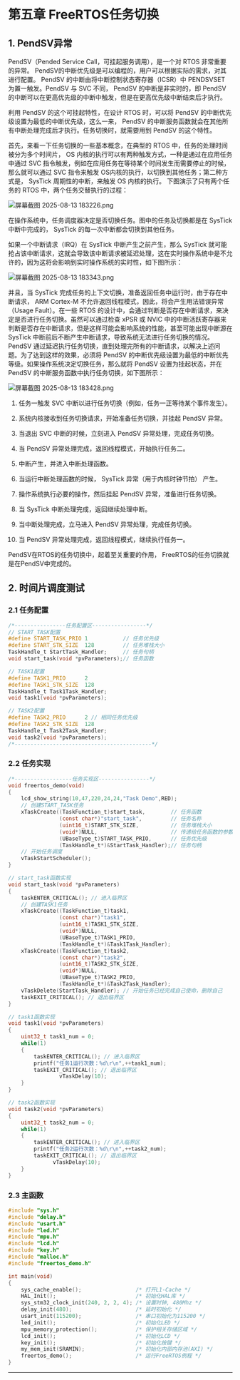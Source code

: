 # 第五章 FreeRTOS任务切换

## 1. PendSV异常

PendSV（Pended Service Call，可挂起服务调用），是一个对 RTOS 非常重要的异常。 PendSV的中断优先级是可以编程的，用户可以根据实际的需求，对其进行配置。 PendSV 的中断由将中断控制状态寄存器（ICSR）中 PENDSVSET 为置一触发。PendSV 与 SVC 不同， PendSV 的中断是非实时的，即 PendSV 的中断可以在更高优先级的中断中触发，但是在更高优先级中断结束后才执行。

利用 PendSV 的这个可挂起特性，在设计 RTOS 时，可以将 PendSV 的中断优先级设置为最低的中断优先级，这么一来， PendSV 的中断服务函数就会在其他所有中断处理完成后才执行。任务切换时，就需要用到 PendSV 的这个特性。

首先，来看一下任务切换的一些基本概念，在典型的 RTOS 中，任务的处理时间被分为多个时间片， OS 内核的执行可以有两种触发方式，一种是通过在应用任务中通过 SVC 指令触发，例如在应用任务在等待某个时间发生而需要停止的时候，那么就可以通过 SVC 指令来触发 OS内核的执行，以切换到其他任务；第二种方式是， SysTick 周期性的中断，来触发 OS 内核的执行。 下图演示了只有两个任务的 RTOS 中，两个任务交替执行的过程：

![屏幕截图 2025-08-13 183226.png](https://raw.githubusercontent.com/hazy1k/My-drawing-bed/main/2025/08/13-18-32-43-屏幕截图%202025-08-13%20183226.png)

在操作系统中，任务调度器决定是否切换任务。图中的任务及切换都是在 SysTick 中断中完成的， SysTick 的每一次中断都会切换到其他任务。

如果一个中断请求（IRQ）在 SysTick 中断产生之前产生，那么 SysTick 就可能抢占该中断请求，这就会导致该中断请求被延迟处理，这在实时操作系统中是不允许的，因为这将会影响到实时操作系统的实时性，如下图所示：

![屏幕截图 2025-08-13 183343.png](https://raw.githubusercontent.com/hazy1k/My-drawing-bed/main/2025/08/13-18-33-47-屏幕截图%202025-08-13%20183343.png)

并且，当 SysTick 完成任务的上下文切换，准备返回任务中运行时，由于存在中断请求， ARM Cortex-M 不允许返回线程模式，因此，将会产生用法错误异常（Usage Fault）。在一些 RTOS 的设计中，会通过判断是否存在中断请求，来决定是否进行任务切换。虽然可以通过检查 xPSR 或 NVIC 中的中断活跃寄存器来判断是否存在中断请求，但是这样可能会影响系统的性能，甚至可能出现中断源在 SysTick 中断前后不断产生中断请求，导致系统无法进行任务切换的情况。PendSV 通过延迟执行任务切换，直到处理完所有的中断请求，以解决上述问题。为了达到这样的效果，必须将 PendSV 的中断优先级设置为最低的中断优先等级。如果操作系统决定切换任务，那么就将 PendSV 设置为挂起状态，并在 PendSV 的中断服务函数中执行任务切换，如下图所示：

![屏幕截图 2025-08-13 183428.png](https://raw.githubusercontent.com/hazy1k/My-drawing-bed/main/2025/08/13-18-34-31-屏幕截图%202025-08-13%20183428.png)

1. 任务一触发 SVC 中断以进行任务切换（例如，任务一正等待某个事件发生）。

2. 系统内核接收到任务切换请求，开始准备任务切换，并挂起 PendSV 异常。

3. 当退出 SVC 中断的时候，立刻进入 PendSV 异常处理，完成任务切换。

4. 当 PendSV 异常处理完成，返回线程模式，开始执行任务二。

5. 中断产生，并进入中断处理函数。

6. 当运行中断处理函数的时候， SysTick 异常（用于内核时钟节拍） 产生。

7. 操作系统执行必要的操作，然后挂起 PendSV 异常，准备进行任务切换。

8. 当 SysTick 中断处理完成，返回继续处理中断。

9. 当中断处理完成，立马进入 PendSV 异常处理，完成任务切换。

10. 当 PendSV 异常处理完成，返回线程模式，继续执行任务一。

PendSV在RTOS的任务切换中，起着至关重要的作用， FreeRTOS的任务切换就是在PendSV中完成的。

## 2. 时间片调度测试

### 2.1 任务配置

```c
/*----------------任务配置区-----------------*/
// START_TASK配置
#define START_TASK_PRIO 1           // 任务优先级 
#define START_STK_SIZE  128         // 任务堆栈大小 
TaskHandle_t StartTask_Handler;     // 任务句柄 
void start_task(void *pvParameters);// 任务函数 

// TASK1配置
#define TASK1_PRIO      2                   
#define TASK1_STK_SIZE  128                 
TaskHandle_t Task1Task_Handler;          
void task1(void *pvParameters);

// TASK2配置
#define TASK2_PRIO      2 // 相同任务优先级                   
#define TASK2_STK_SIZE  128                 
TaskHandle_t Task2Task_Handler;          
void task2(void *pvParameters);
/*-------------------------------------------*/
```

### 2.2 任务实现

```c
/*------------------任务实现区----------------*/
void freertos_demo(void)
{
    lcd_show_string(10,47,220,24,24,"Task Demo",RED);
    // 创建START_TASK任务
    xTaskCreate((TaskFunction_t)start_task,        // 任务函数
                (const char*)"start_task",         // 任务名称
                (uint16_t)START_STK_SIZE,          // 任务堆栈大小
                (void*)NULL,                       // 传递给任务函数的参数
                (UBaseType_t)START_TASK_PRIO,      // 任务优先级
                (TaskHandle_t*)&StartTask_Handler);// 任务句柄
    // 开始任务调度
    vTaskStartScheduler();
}

// start_task函数实现
void start_task(void *pvParameters)
{
    taskENTER_CRITICAL(); // 进入临界区
    // 创建TASK1任务
    xTaskCreate((TaskFunction_t)task1,  
                (const char*)"task1",       
                (uint16_t)TASK1_STK_SIZE,   
                (void*)NULL,                
                (UBaseType_t)TASK1_PRIO,    
                (TaskHandle_t*)&Task1Task_Handler);
    xTaskCreate((TaskFunction_t)task2,  
                (const char*)"task2",       
                (uint16_t)TASK2_STK_SIZE,   
                (void*)NULL,                
                (UBaseType_t)TASK2_PRIO,    
                (TaskHandle_t*)&Task2Task_Handler);
    vTaskDelete(StartTask_Handler); // 开始任务已经完成自己使命，删除自己
    taskEXIT_CRITICAL(); // 退出临界区
}

// task1函数实现
void task1(void *pvParameters)
{
    uint32_t task1_num = 0;
    while(1)
    {
        taskENTER_CRITICAL(); // 进入临界区
        printf("任务1运行次数：%d\r\n",++task1_num);
        taskEXIT_CRITICAL(); // 退出临界区
                vTaskDelay(10);
    }
}

// task2函数实现
void task2(void *pvParameters)
{
    uint32_t task2_num = 0;
    while(1)
    {
        taskENTER_CRITICAL(); // 进入临界区
        printf("任务2运行次数：%d\r\n",++task2_num);
        taskEXIT_CRITICAL(); // 退出临界区
              vTaskDelay(10);
    }
}
```

### 2.3 主函数

```c
#include "sys.h"
#include "delay.h"
#include "usart.h"
#include "led.h"
#include "mpu.h"
#include "lcd.h"
#include "key.h"
#include "malloc.h"
#include "freertos_demo.h"

int main(void)
{
    sys_cache_enable();                 /* 打开L1-Cache */
    HAL_Init();                         /* 初始化HAL库 */
    sys_stm32_clock_init(240, 2, 2, 4); /* 设置时钟, 480Mhz */
    delay_init(480);                    /* 延时初始化 */
    usart_init(115200);                 /* 串口初始化为115200 */
    led_init();                         /* 初始化LED */
    mpu_memory_protection();            /* 保护相关存储区域 */
    lcd_init();                         /* 初始化LCD */
    key_init();                         /* 初始化按键 */
    my_mem_init(SRAMIN);                /* 初始化内部内存池(AXI) */
    freertos_demo();                    /* 运行FreeRTOS例程 */
}
```

---
